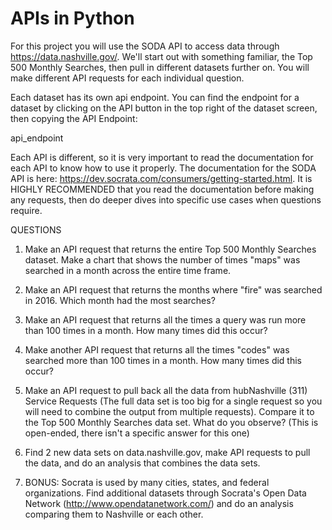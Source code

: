 # APIs in Python
For this project you will use the SODA API to access data through https://data.nashville.gov/. We'll start out with something familiar, the Top 500 Monthly Searches, then pull in different datasets further on. You will make different API requests for each individual question.

Each dataset has its own api endpoint. You can find the endpoint for a dataset by clicking on the API button in the top right of the dataset screen, then copying the API Endpoint:

api_endpoint

Each API is different, so it is very important to read the documentation for each API to know how to use it properly. The documentation for the SODA API is here: https://dev.socrata.com/consumers/getting-started.html. It is HIGHLY RECOMMENDED that you read the documentation before making any requests, then do deeper dives into specific use cases when questions require.

QUESTIONS

1) Make an API request that returns the entire Top 500 Monthly Searches dataset. Make a chart that shows the number of times "maps" was searched in a month across the entire time frame.

2) Make an API request that returns the months where "fire" was searched in 2016. Which month had the most searches?

3) Make an API request that returns all the times a query was run more than 100 times in a month. How many times did this occur?

4) Make another API request that returns all the times "codes" was searched more than 100 times in a month. How many times did this occur?

5) Make an API request to pull back all the data from hubNashville (311) Service Requests (The full data set is too big for a single request so you will need to combine the output from multiple requests). Compare it to the Top 500 Monthly Searches data set. What do you observe? (This is open-ended, there isn't a specific answer for this one)

6) Find 2 new data sets on data.nashville.gov, make API requests to pull the data, and do an analysis that combines the data sets.

7) BONUS: Socrata is used by many cities, states, and federal organizations. Find additional datasets through Socrata's Open Data Network (http://www.opendatanetwork.com/) and do an analysis comparing them to Nashville or each other.
